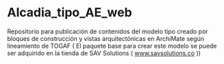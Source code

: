 # Alcadia_tipo_AE_web
Repositorio para publicación de contenidos del modelo tipo creado por bloques de construcción y vistas arquitectónicas en ArchiMate según lineamiento de TOGAF ( El paquete base para crear este modelo se puede ser adquirido en la tienda de SAV Solutions ( www.savsolutions.co ))
